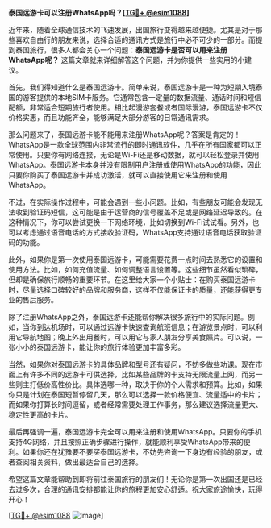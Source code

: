 **泰国远游卡可以注册WhatsApp吗？[[TG💪+ @esim1088](https://t.me/s/esim1088)]**

近年来，随着全球通信技术的飞速发展，出国旅行变得越来越便捷。尤其是对于那些喜欢自由行的朋友来说，选择合适的通讯方式是旅行中必不可少的一部分。而提到泰国旅行，很多人都会关心一个问题：**泰国远游卡是否可以用来注册WhatsApp呢？** 这篇文章就来详细解答这个问题，并为你提供一些实用的小建议。

首先，我们得知道什么是泰国远游卡。简单来说，泰国远游卡是一种为短期入境泰国的游客提供的本地SIM卡服务。它通常包含一定量的数据流量、通话时间和短信配额，非常适合短期旅行者使用。相比起漫游套餐或者国际漫游，泰国远游卡不仅价格实惠，而且功能齐全，能够满足大部分游客的日常通讯需求。

那么问题来了，泰国远游卡能不能用来注册WhatsApp呢？答案是肯定的！WhatsApp是一款全球范围内非常流行的即时通讯软件，几乎在所有国家都可以正常使用。只要你有网络连接，无论是Wi-Fi还是移动数据，就可以轻松登录并使用WhatsApp。泰国远游卡本身并没有限制用户注册或使用WhatsApp的功能，因此只要你购买了泰国远游卡并成功激活，就可以直接使用它来注册和使用WhatsApp。

不过，在实际操作过程中，可能会遇到一些小问题。比如，有些朋友可能会发现无法收到验证码短信，这可能是由于运营商的信号覆盖不足或是网络延迟导致的。在这种情况下，你可以尝试更换一下网络环境，比如切换到Wi-Fi试试看。另外，也可以考虑通过语音电话的方式接收验证码，WhatsApp支持通过语音电话获取验证码的功能。

此外，如果你是第一次使用泰国远游卡，可能需要花费一点时间去熟悉它的设置和使用方法。比如，如何充值流量、如何调整语言设置等。这些细节虽然看似琐碎，但却是确保旅行顺畅的重要环节。在这里给大家一个小贴士：在购买泰国远游卡时，尽量选择口碑较好的品牌和服务商，这样不仅能保证卡的质量，还能获得更专业的售后服务。

除了注册WhatsApp之外，泰国远游卡还能帮你解决很多旅行中的实际问题。例如，当你到达机场时，可以通过远游卡快速查询航班信息；在游览景点时，可以利用它导航地图；晚上外出用餐时，可以用它与家人朋友分享美食照片。可以说，一张小小的泰国远游卡，能让你的旅行体验更加丰富多彩。

当然，如果你对泰国远游卡的具体品牌和型号还有疑问，不妨多做些功课。现在市面上有许多不同的远游卡可供选择，比如某些品牌的卡支持无限流量上网，而另一些则主打低价高性价比。具体选哪一种，取决于你的个人需求和预算。比如，如果你只是计划在泰国短暂停留几天，那么可以选择一款价格便宜、流量适中的卡片；而如果你打算长时间逗留，或者经常需要处理工作事务，那么建议选择流量更大、稳定性更高的卡片。

最后再强调一遍，泰国远游卡完全可以用来注册和使用WhatsApp。只要你的手机支持4G网络，并且按照正确步骤进行操作，就能顺利享受WhatsApp带来的便利。如果你还在犹豫要不要买泰国远游卡，不妨先咨询一下身边有经验的朋友，或者查阅相关资料，做出最适合自己的选择。

希望这篇文章能帮助到即将前往泰国旅行的朋友们！无论你是第一次出国还是已经去过多次，合理的通讯安排都能让你的旅程更加安心舒适。祝大家旅途愉快，玩得开心！

[[TG💪+ @esim1088](https://t.me/s/esim1088) ![Image](https://i.postimg.cc/4NQfJmqS/Snipaste-2025-05-13-00-14-12.png)]